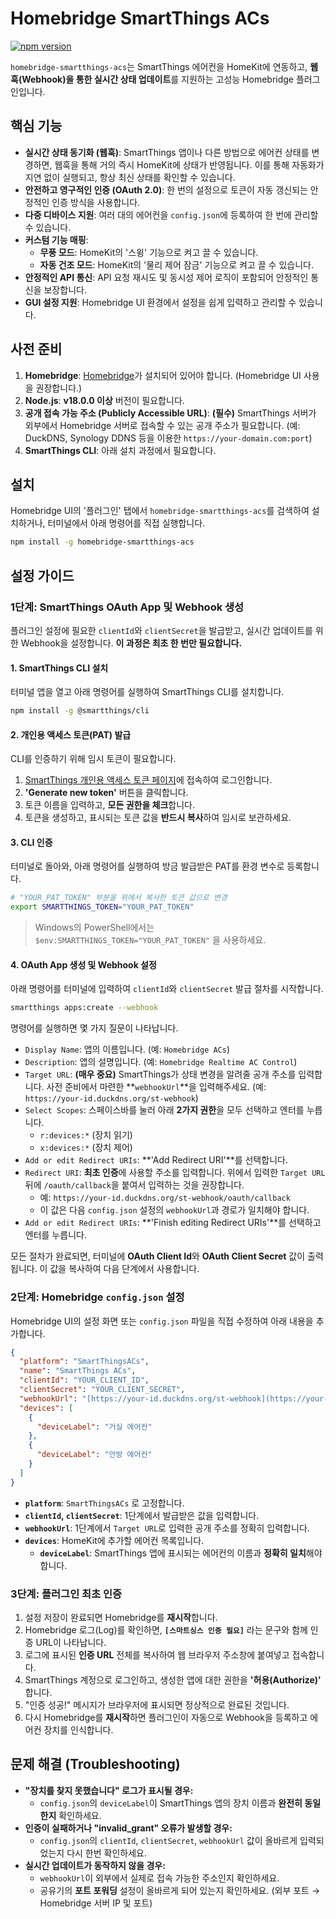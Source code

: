 # Homebridge SmartThings ACs

[![npm version](https://badge.fury.io/js/homebridge-smartthings-acs.svg)](https://badge.fury.io/js/homebridge-smartthings-acs)

`homebridge-smartthings-acs`는 SmartThings 에어컨을 HomeKit에 연동하고, **웹훅(Webhook)을 통한 실시간 상태 업데이트**를 지원하는 고성능 Homebridge 플러그인입니다.

## 핵심 기능

* **실시간 상태 동기화 (웹훅)**: SmartThings 앱이나 다른 방법으로 에어컨 상태를 변경하면, 웹훅을 통해 거의 즉시 HomeKit에 상태가 반영됩니다. 이를 통해 자동화가 지연 없이 실행되고, 항상 최신 상태를 확인할 수 있습니다.
* **안전하고 영구적인 인증 (OAuth 2.0)**: 한 번의 설정으로 토큰이 자동 갱신되는 안정적인 인증 방식을 사용합니다.
* **다중 디바이스 지원**: 여러 대의 에어컨을 `config.json`에 등록하여 한 번에 관리할 수 있습니다.
* **커스텀 기능 매핑**:
    * **무풍 모드**: HomeKit의 '스윙' 기능으로 켜고 끌 수 있습니다.
    * **자동 건조 모드**: HomeKit의 '물리 제어 잠금' 기능으로 켜고 끌 수 있습니다.
* **안정적인 API 통신**: API 요청 재시도 및 동시성 제어 로직이 포함되어 안정적인 통신을 보장합니다.
* **GUI 설정 지원**: Homebridge UI 환경에서 설정을 쉽게 입력하고 관리할 수 있습니다.

## 사전 준비

1.  **Homebridge**: [Homebridge](https://homebridge.io/)가 설치되어 있어야 합니다. (Homebridge UI 사용을 권장합니다.)
2.  **Node.js**: **v18.0.0 이상** 버전이 필요합니다.
3.  **공개 접속 가능 주소 (Publicly Accessible URL)**: **(필수)** SmartThings 서버가 외부에서 Homebridge 서버로 접속할 수 있는 공개 주소가 필요합니다. (예: DuckDNS, Synology DDNS 등을 이용한 `https://your-domain.com:port`)
4.  **SmartThings CLI**: 아래 설치 과정에서 필요합니다.

## 설치

Homebridge UI의 '플러그인' 탭에서 `homebridge-smartthings-acs`를 검색하여 설치하거나, 터미널에서 아래 명령어를 직접 실행합니다.

```sh
npm install -g homebridge-smartthings-acs
```

## 설정 가이드

### 1단계: SmartThings OAuth App 및 Webhook 생성

플러그인 설정에 필요한 `clientId`와 `clientSecret`을 발급받고, 실시간 업데이트를 위한 Webhook을 설정합니다. **이 과정은 최초 한 번만 필요합니다.**

#### 1. SmartThings CLI 설치
터미널 앱을 열고 아래 명령어를 실행하여 SmartThings CLI를 설치합니다.
```sh
npm install -g @smartthings/cli
```

#### 2. 개인용 액세스 토큰(PAT) 발급
CLI를 인증하기 위해 임시 토큰이 필요합니다.
1.  [SmartThings 개인용 액세스 토큰 페이지](https://account.smartthings.com/tokens)에 접속하여 로그인합니다.
2.  **'Generate new token'** 버튼을 클릭합니다.
3.  토큰 이름을 입력하고, **모든 권한을 체크**합니다.
4.  토큰을 생성하고, 표시되는 토큰 값을 **반드시 복사**하여 임시로 보관하세요.

#### 3. CLI 인증
터미널로 돌아와, 아래 명령어를 실행하여 방금 발급받은 PAT를 환경 변수로 등록합니다.
```sh
# "YOUR_PAT_TOKEN" 부분을 위에서 복사한 토큰 값으로 변경
export SMARTTHINGS_TOKEN="YOUR_PAT_TOKEN"
```
> Windows의 PowerShell에서는 `$env:SMARTTHINGS_TOKEN="YOUR_PAT_TOKEN"` 을 사용하세요.

#### 4. OAuth App 생성 및 Webhook 설정
아래 명령어를 터미널에 입력하여 `clientId`와 `clientSecret` 발급 절차를 시작합니다.
```sh
smartthings apps:create --webhook
```
명령어를 실행하면 몇 가지 질문이 나타납니다.

* `Display Name`: 앱의 이름입니다. (예: `Homebridge ACs`)
* `Description`: 앱의 설명입니다. (예: `Homebridge Realtime AC Control`)
* `Target URL`: **(매우 중요)** SmartThings가 상태 변경을 알려줄 공개 주소를 입력합니다. 사전 준비에서 마련한 **`webhookUrl`**을 입력해주세요. (예: `https://your-id.duckdns.org/st-webhook`)
* `Select Scopes`: 스페이스바를 눌러 아래 **2가지 권한**을 모두 선택하고 엔터를 누릅니다.
    * `r:devices:*` (장치 읽기)
    * `x:devices:*` (장치 제어)
* `Add or edit Redirect URIs`: **'Add Redirect URI'**를 선택합니다.
* `Redirect URI`: **최초 인증**에 사용할 주소를 입력합니다. 위에서 입력한 `Target URL` 뒤에 `/oauth/callback`을 붙여서 입력하는 것을 권장합니다.
    * 예: `https://your-id.duckdns.org/st-webhook/oauth/callback`
    * 이 값은 다음 `config.json` 설정의 `webhookUrl`과 경로가 일치해야 합니다.
* `Add or edit Redirect URIs`: **'Finish editing Redirect URIs'**를 선택하고 엔터를 누릅니다.

모든 절차가 완료되면, 터미널에 **OAuth Client Id**와 **OAuth Client Secret** 값이 출력됩니다. 이 값을 복사하여 다음 단계에서 사용합니다.

### 2단계: Homebridge `config.json` 설정

Homebridge UI의 설정 화면 또는 `config.json` 파일을 직접 수정하여 아래 내용을 추가합니다.

```json
{
  "platform": "SmartThingsACs",
  "name": "SmartThings ACs",
  "clientId": "YOUR_CLIENT_ID",
  "clientSecret": "YOUR_CLIENT_SECRET",
  "webhookUrl": "[https://your-id.duckdns.org/st-webhook](https://your-id.duckdns.org/st-webhook)",
  "devices": [
    {
      "deviceLabel": "거실 에어컨"
    },
    {
      "deviceLabel": "안방 에어컨"
    }
  ]
}
```
* **`platform`**: `SmartThingsACs` 로 고정합니다.
* **`clientId`, `clientSecret`**: 1단계에서 발급받은 값을 입력합니다.
* **`webhookUrl`**: 1단계에서 `Target URL`로 입력한 공개 주소를 정확히 입력합니다.
* **`devices`**: HomeKit에 추가할 에어컨 목록입니다.
    * **`deviceLabel`**: SmartThings 앱에 표시되는 에어컨의 이름과 **정확히 일치**해야 합니다.

### 3단계: 플러그인 최초 인증

1.  설정 저장이 완료되면 Homebridge를 **재시작**합니다.
2.  Homebridge 로그(Log)를 확인하면, **`[스마트싱스 인증 필요]`** 라는 문구와 함께 인증 URL이 나타납니다.
3.  로그에 표시된 **인증 URL** 전체를 복사하여 웹 브라우저 주소창에 붙여넣고 접속합니다.
4.  SmartThings 계정으로 로그인하고, 생성한 앱에 대한 권한을 **'허용(Authorize)'** 합니다.
5.  "인증 성공!" 메시지가 브라우저에 표시되면 정상적으로 완료된 것입니다.
6.  다시 Homebridge를 **재시작**하면 플러그인이 자동으로 Webhook을 등록하고 에어컨 장치를 인식합니다.

## 문제 해결 (Troubleshooting)

* **"장치를 찾지 못했습니다" 로그가 표시될 경우:**
    * `config.json`의 `deviceLabel`이 SmartThings 앱의 장치 이름과 **완전히 동일한지** 확인하세요.
* **인증이 실패하거나 "invalid_grant" 오류가 발생할 경우:**
    * `config.json`의 `clientId`, `clientSecret`, `webhookUrl` 값이 올바르게 입력되었는지 다시 한번 확인하세요.
* **실시간 업데이트가 동작하지 않을 경우:**
    * `webhookUrl`이 외부에서 실제로 접속 가능한 주소인지 확인하세요.
    * 공유기의 **포트 포워딩** 설정이 올바르게 되어 있는지 확인하세요. (외부 포트 → Homebridge 서버 IP 및 포트)
